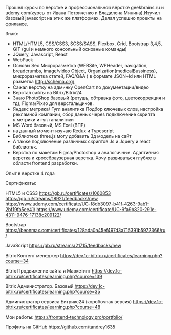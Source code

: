 Прошел курсы по вёрстке и профессиональной вёрстке geekbrains.ru и udemy.com(курсы от Ивана Петриченко и Владилена Минина).Изучил базовый javascript на этих же платформах. Делал успешно проекты на фрилансе.

Знаю:
- HTML/HTML5, CSS/CSS3, SCSS/SASS, Flexbox, Grid, Bootstrap 3,4,5, GIT (gui и немного консольный основные команды) 
- JQuery, Javascript, React
- WebPack
- Основы Seo Микроразметка (WEBSite, WPHeader, navigation, breadcrumbs, image/video Object, Organization(medicalBussiness), микроразметка статей, FAQ/Q&A ) в формате JSON+ld или HTML разметка http://schema.org/
- Сажал верстку на админку OpenCart по документации/видео
- Верстал сайты на Bitrix/Bitrix24
- Знаю PhotoShop базовый (ретушь, обтравка фото, цветокоррекция и тд), Figma/Pixso для верстальщиков.
- Яндекс метрика/ Гугл аналитика Подбор ключевых слов, настройка рекламной компании, сбор данных через подключение скрипта я.метрики и гугл аналитики
- MS Word базовый, MS Exel (ВПР)
- на данный момент изучаю Redux и Typescript
- Библиотека three.js могу добавить 3д модель на сайт
- ﻿А также подключение различных скриптов Js и Jquery и react библиотек.
- Верстка по макетам Figma/Photoshop и аналогичные. Адаптивная верстка и кроссбраузерная верстка. Хочу развиваться глубже в области frontend разработки.

Опыт в верстке 4 года

Сертификаты:

HTML5 и CSS3
https://gb.ru/certificates/1060853
https://gb.ru/streams/18921/feedbacks/new
https://www.udemy.com/certificate/UC-f8db3097-b41f-4263-9ab1-2bf19fa5ee41/
https://www.udemy.com/certificate/UC-9fa9b820-291e-4311-9476-17138c209122/

Bootstrap
https://beonmax.com/certificates/128ada0a45ef497d3a715391b5972366/ru/

JavaScript
https://gb.ru/streams/21715/feedbacks/new

Bitrix Контент менеджер
https://dev.1c-bitrix.ru/certificates/learning.php?course=34

Bitrix Продвижение сайта и Маркетинг
https://dev.1c-bitrix.ru/certificates/learning.php?course=139

Bitrix Администратор. Базовый
https://dev.1c-bitrix.ru/certificates/learning.php?course=35

Администратор сервиса Битрикс24 (коробочная версия)
https://dev.1c-bitrix.ru/certificates/learning.php?course=48

Мои работы:
https://frontend-technology.pro/portfolio/

Профиль на GitHub
https://github.com/tandrey1635

